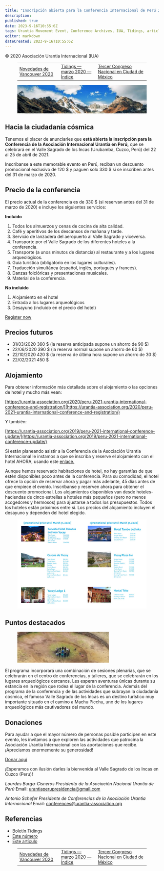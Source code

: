 ```yaml
---
title: "Inscripción abierta para la Conferencia Internacional de Perú 2021"
description: 
published: true
date: 2023-9-16T10:55:6Z
tags: Urantia Movement Event, Conference Archives, IUA, Tidings, article
editor: markdown
dateCreated: 2023-9-16T10:55:6Z
---
```


<p class="v-card v-sheet theme--light grey lighten-3 px-2">© 2020 Asociación Urantia Internacional (IUA)</p>
<figure class="table chapter-navigator">
  <table>
    <tbody>
      <tr>
        <td>
        <a href="/es/article/IUA_Tidings/IUA_2020_vancouver_2020_update">
          <span class="mdi mdi-arrow-left-drop-circle"></span><span class="pl-2">Novedades de Vancouver 2020</span>
        </a>
        </td>
        <td>
        <a href="/es/index/articles_iua_tidings#tidings-marzo-2020">
          <span class="mdi mdi-book-open-variant"></span><span class="pl-2">Tidings — marzo 2020 — Índice</span>
        </a>
        </td>
        <td>
        <a href="/es/article/Jeannie_Vazquez_de_Abreu/national_conference_mexico_2019">
          <span class="pr-2">Tercer Congreso Nacional en Ciudad de México</span><span class="mdi mdi-arrow-right-drop-circle"></span>
        </a>
        </td>
      </tr>
    </tbody>
  </table>
</figure>



<figure id="Figure_1" class="image urantiapedia">
<img src="/image/article/IUA_Tidings/Screenshot-Theme-Banner2.jpg">
</figure>

## Hacia la ciudadanía cósmica

Tenemos el placer de anunciarles que **está abierta la inscripción para la Conferencia de la Asociación Internacional Urantia en Perú,** que se celebrará en el Valle Sagrado de los Incas (Urubamba, Cuzco, Perú) del 22 al 25 de abril de 2021.

Inscríbanse a este memorable evento en Perú, reciban un descuento promocional exclusivo de 120 $ y paguen solo 330 $ si se inscriben antes del 31 de marzo de 2020.

## Precio de la conferencia

El precio actual de la conferencia es de 330 $ (si reservan antes del 31 de marzo de 2020) e incluye los siguientes servicios:

**Incluido**

1. Todos los almuerzos y cenas de cocina de alta calidad.
2. Café y aperitivos de los descansos de mañana y tarde.
3. Servicio de lanzadera del aeropuerto al Valle Sagrado y viceversa.
4. Transporte por el Valle Sagrado de los diferentes hoteles a la conferencia.
5. Transporte (a unos minutos de distancia) al restaurante y a los lugares arqueológicos.
6. Guía turística (obligatorio en los lugares culturales).
7. Traducción simultánea (español, inglés, portugués y francés).
8. Danzas folclóricas y presentaciones musicales.
9. Material de la conferencia.

**No incluido**

1. Alojamiento en el hotel
2. Entrada a los lugares arqueológicos
3. Desayuno (incluido en el precio del hotel)

[Register now](https://cvent.me/kMVko7)

## Precios futuros

- 31/03/2020 360 $ (la reserva anticipada supone un ahorro de 90 $)
- 22/06/2020 390 $ (la reserva normal supone un ahorro de 60 $)
- 22/10/2020 420 $ (la reserva de última hora supone un ahorro de 30 $)
- 22/02/2021 450 $

## Alojamiento

Para obtener información más detallada sobre el alojamiento o las opciones de hotel y mucho más vean:

[https://urantia-association.org/2020/peru-2021-urantia-international-conference-and-registration/](https://urantia-association.org/2020/peru-2021-urantia-international-conference-and-registration/)

Y también:

[https://urantia-association.org/2019/peru-2021-international-conference-update/](https://urantia-association.org/2019/peru-2021-international-conference-update/)

Si están planeando asistir a la Conferencia de la Asociación Urantia Internacional le instamos a que se inscriba y reserve el alojamiento con el hotel AHORA, usando este [enlace.](https://cvent.me/kMVko7)

Aunque hemos reservado habitaciones de hotel, no hay garantías de que estén disponibles poco antes de la conferencia. Para su comodidad, el hotel ofrece la opción de reservar ahora y pagar más adelante, 45 días antes de que empiece el evento. Inscríbanse y reserven ahora para obtener el descuento promocional. Los alojamientos disponibles van desde hoteles-haciendas de cinco estrellas a hoteles más pequeños (pero no menos acogedores y hermosos) para ajustarse a todos los presupuestos. Todos los hoteles están próximos entre sí. Los precios del alojamiento incluyen el desayuno y dependen del hotel elegido.

<figure id="Figure_2" class="image urantiapedia">
<img src="/image/article/IUA_Tidings/2021-International-Conference-Hotel-Prices-and-Rooms-706x485.jpg">
</figure>

## Puntos destacados

<figure id="Figure_3" class="image urantiapedia image-style-align-right">
<img src="/image/article/IUA_Tidings/Screenshot-Theme-Banner4-300x101.jpg">
</figure>

El programa incorporará una combinación de sesiones plenarias, que se celebrarán en el centro de conferencias, y talleres, que se celebrarán en los lugares arqueológicos cercanos. Les esperan aventuras únicas durante su estancia en la región que rodea el lugar de la conferencia. Además del programa de la conferencia y de las actividades que subrayan la ciudadanía cósmica, el famoso Valle Sagrado de los Incas es un destino turístico muy importante situado en el camino a Machu Picchu, uno de los lugares arqueológicos más cautivadores del mundo.
<br style="clear:both;"/>

## Donaciones

Para ayudar a que el mayor número de personas posible participen en este evento, les invitamos a que exploren las actividades que patrocina la Asociación Urantia Internacional con las aportaciones que recibe. ¡Apreciamos enormemente su generosidad!

[Donar aquí](https://urantia-association.org/get-involved/donate/?fund=Conference+Financial+Aid+Fund&fbclid=IwAR3Kf7hUz1buXJ_1fYtQZlD_q3Zy138L1daidFGrS20wXiRgeJb1lgtX98U)

¡Esperamos con ilusión darles la bienvenida al Valle Sagrado de los Incas en Cuzco (Peru)!

_Lourdes Burga-Cisneros_
_Presidenta de la Asociación Nacional Urantia de Perú_
Email: [urantiaperupresidencia@gmail.com](mailto:urantiaperupresidencia@gmail.com)

_Antonio Schefer_
_Presidente de Conferencias de la Asociación Urantia Internacional_
Email: [conferences@urantia-association.org](mailto:conferences@urantia-association.org)

## Referencias

- [Boletín Tidings](https://urantia-association.org/acerca-del-boletin-tidings/?lang=es)
- [Este número](https://urantia-association.org/newsletter/tidings-march-2020/?lang=es)
- [Este artículo](https://urantia-association.org/inscripcion-abierta-para-la-conferencia-internacional-de-peru-2021/?lang=es)



<figure class="table chapter-navigator">
  <table>
    <tbody>
      <tr>
        <td>
        <a href="/es/article/IUA_Tidings/IUA_2020_vancouver_2020_update">
          <span class="mdi mdi-arrow-left-drop-circle"></span><span class="pl-2">Novedades de Vancouver 2020</span>
        </a>
        </td>
        <td>
        <a href="/es/index/articles_iua_tidings#tidings-marzo-2020">
          <span class="mdi mdi-book-open-variant"></span><span class="pl-2">Tidings — marzo 2020 — Índice</span>
        </a>
        </td>
        <td>
        <a href="/es/article/Jeannie_Vazquez_de_Abreu/national_conference_mexico_2019">
          <span class="pr-2">Tercer Congreso Nacional en Ciudad de México</span><span class="mdi mdi-arrow-right-drop-circle"></span>
        </a>
        </td>
      </tr>
    </tbody>
  </table>
</figure>
